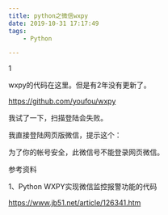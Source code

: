 ```yaml
---
title: python之微信wxpy
date: 2019-10-31 17:17:49
tags:
	- Python

---
```


1

wxpy的代码在这里。但是有2年没有更新了。

https://github.com/youfou/wxpy

我试了一下，扫描登陆会失败。

我直接登陆网页版微信，提示这个：

为了你的帐号安全，此微信号不能登录网页微信。



参考资料

1、Python WXPY实现微信监控报警功能的代码

https://www.jb51.net/article/126341.htm